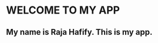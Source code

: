 WELCOME TO MY APP
=================

My name is Raja Hafify. This is my app.
---------------------------------------